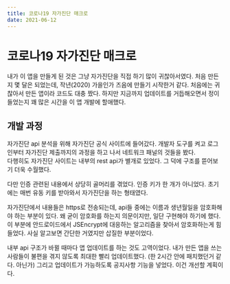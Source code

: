 ```yaml
---
title: 코로나19 자가진단 매크로
date: 2021-06-12
---
```


# 코로나19 자가진단 매크로
내가 이 앱을 만들게 된 것은 그냥 자가진단을 직접 하기 많이 귀찮아서였다.
처음 만든지 몇 달은 되었는데, 작년(2020) 가을인가 즈음에 만들기 시작한거 같다.
처음에는 귀찮아서 만든 앱이라 코드도 대충 짰다. 하지만 지금까지 업데이트를 거듭해오면서
정이 들었는지 꽤 많은 시간을 이 앱 개발에 할애했다.

## 개발 과정
자가진단 api 분석을 위해 자가진단 공식 사이트에 들어갔다. 개발자 도구를 켜고 로그인부터
자가진단 제출까지의 과정을 하고 나서 네트워크 패널의 것들을 봤다.  
다행히도 자가진단 사이트는 내부의 rest api가 별개로 있었다. 그 덕에 구조를 뜯어보기 더욱 수월했다.

다만 인증 관련된 내용에서 상당히 골머리를 겪었다. 인증 키가 한 개가 아니었다.
초기에는 매번 유동 키를 받아와서 자가진단을 하는 형태였다.

자가진단에서 내용들은 https로 전송되는데, api들 중에는 이름과 생년월일을 암호화해야 하는
부분이 있다. 왜 굳이 암호화를 하는지 의문이지만, 일단 구현해야 하기에 했다. 이 부분에
안드로이드에서 JSEncrypt에 대응하는 알고리즘을 찾아서 암호화하는게 힘들었다. 사실 알고보면
간단한 거였지만 삽질한 부분이었다.

내부 api 구조가 바뀔 때마다 앱 업데이트를 하는 것도 고역이었다. 내가 만든 앱을
쓰는 사람들이 불편을 겪지 않도록 최대한 빨리 업데이트했다. (한 2시간 안에 패치했던거 같다. 아닌가)
그리고 업데이트가 가능하도록 공지사항 기능을 넣었다. 이건 개선할 계획이다.
